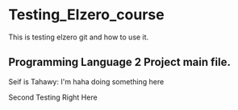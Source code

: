 # Testing_Elzero_course

This is testing elzero git and how to use it.

## Programming Language 2 Project main file.


Seif is Tahawy: I'm haha doing something here



Second Testing Right Here
